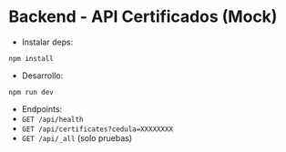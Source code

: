 # Backend - API Certificados (Mock)

- Instalar deps:
```
npm install
```

- Desarrollo:
```
npm run dev
```

- Endpoints:
- `GET /api/health`
- `GET /api/certificates?cedula=XXXXXXXX`
- `GET /api/_all` (solo pruebas)
